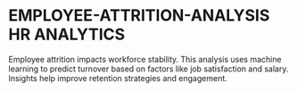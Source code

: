 # EMPLOYEE-ATTRITION-ANALYSIS HR ANALYTICS
Employee attrition impacts workforce stability. This analysis uses machine learning to predict turnover based on factors like job satisfaction and salary. Insights help improve retention strategies and engagement.
